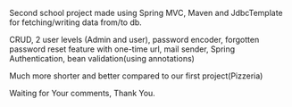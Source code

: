 Second school project made using Spring MVC, Maven and JdbcTemplate for fetching/writing data from/to db.

CRUD, 2 user levels (Admin and user), password encoder, forgotten password reset feature with one-time url, mail sender,
Spring Authentication, bean validation(using annotations)

Much more shorter and better compared to our first project(Pizzeria)

Waiting for Your comments,
Thank You.
